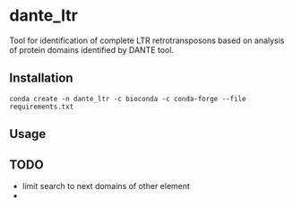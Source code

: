 # dante_ltr

Tool for identification of complete LTR retrotransposons based on analysis of protein domains identified by DANTE tool.

## Installation

```shell
conda create -n dante_ltr -c bioconda -c conda-forge --file requirements.txt
```

## Usage

## TODO

- limit search to next domains of other element
- 